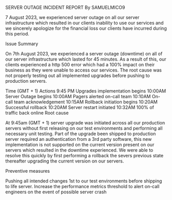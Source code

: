 SERVER OUTAGE INCIDENT REPORT
By SAMUELMICO9


7 August 2023, we experienced server outage on all our server infrastructure which resulted in our clients inability to use our services and we sincerely apologize for the financial loss our clients have incurred during this period.

Issue Summary



On 7th August 2023, we experienced a server outage (downtime) on all of our server infrastructure which lasted for 45 minutes. As a result of this, our clients experienced a http 500 error which had a 100% impact on their business as they were unable to access our services. The root cause was not properly testing out all implemented upgrades before pushing to production servers.

Time (GMT + 1)	Actions
9:45 PM	Upgrades implementation begins
10:00AM	Server Outage begins
10:00AM	Pagers alerted on-call team
10:10AM	On-call team acknowledgement
10:15AM	Rollback initiation begins
10:20AM	Successful rollback
10:20AM	Server restart initiated
10:32AM	100% of traffic back online
Root cause



At 9:45am (GMT + 1) server upgrade was initiated across all our production servers without first releasing on our test environments and performing all necessary unit testing. Part of the upgrade been shipped to production server required an authentication from a 3rd party software, this new implementation is not supported on the current version present on our servers which resulted in the downtime experienced. We were able to resolve this quickly by first performing a rollback the severs previous state thereafter upgrading the current version on our servers.

Preventive measures



Pushing all intended changes 1st to our test environments before shipping to life server.
Increase the performance metrics threshold to alert on-call engineers on the event of possible server crash
